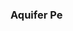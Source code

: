 ### Aquifer Pe

<!--
**BismarkGbede/BismarkGbede** is a ✨ _special_ ✨ repository because its `README.md` (this file) appears on your GitHub profile.

Aquifer Pe is a freelancing/networking platform for connecting engineers with consulting and engineering firms with the objective to maximize human resource utilization while offering flexibility for infrastructure and projects.

- 🔭 I’m currently working on ...
- 🌱 I’m currently learning ...
- 👯 I’m looking to collaborate on ...
- 🤔 I’m looking for help with ...
- 💬 Ask me about ...
- 📫 How to reach me: ...
- 😄 Pronouns: ...
- ⚡ Fun fact: ...
-->
